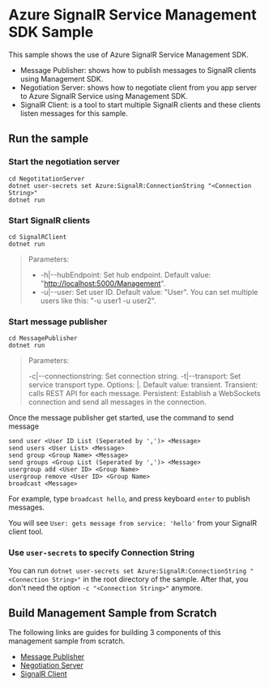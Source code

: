 Azure SignalR Service Management SDK Sample 
=================================

This sample shows the use of Azure SignalR Service Management SDK.

* Message Publisher: shows how to publish messages to SignalR clients using Management SDK.
* Negotiation Server: shows how to negotiate client from you app server to Azure SignalR Service using Management SDK.
* SignalR Client: is a tool to start multiple SignalR clients and these clients listen messages for this sample.



## Run the sample

### Start the negotiation server

```
cd NegotitationServer
dotnet user-secrets set Azure:SignalR:ConnectionString "<Connection String>"
dotnet run
```



### Start SignalR clients

```
cd SignalRClient
dotnet run
```

>  Parameters:
> 
> - -h|--hubEndpoint: Set hub endpoint. Default value: "<http://localhost:5000/Management>".
> - -u|--user: Set user ID. Default value: "User". You can set multiple users like this: "-u user1 -u user2".



### Start message publisher

```
cd MessagePublisher
dotnet run

```

> Parameters:
> 
> -c|--connectionstring: Set connection string.
> -t|--transport: Set service transport type. Options: <transient>|<persistent>. Default value: transient. Transient: calls REST API for each message. Persistent: Establish a WebSockets connection and send all messages in the connection.

Once the message publisher get started, use the command to send message

```
send user <User ID List (Seperated by ',')> <Message>
send users <User List> <Message>
send group <Group Name> <Message>
send groups <Group List (Seperated by ',')> <Message>
usergroup add <User ID> <Group Name>
usergroup remove <User ID> <Group Name>
broadcast <Message>
```
 For example, type `broadcast hello`, and press keyboard `enter` to publish messages.

You will see `User: gets message from service: 'hello'` from your SignalR client tool.




### Use `user-secrets` to specify Connection String

You can run `dotnet user-secrets set Azure:SignalR:ConnectionString "<Connection String>"` in the root directory of the sample. After that, you don't need the option `-c "<Connection String>"` anymore.



## Build Management Sample from Scratch

The following links are guides for building 3 components of this management sample from scratch.

* [Message Publisher](./MessagePublisher/README.md)
* [Negotiation Server](./NegotiationServer/README.md)
* [SignalR Client](./SignalRClient/README.md)